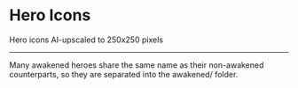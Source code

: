 # Hero Icons

Hero icons AI-upscaled to 250x250 pixels

---

Many awakened heroes share the same name as their non-awakened counterparts,
so they are separated into the awakened/ folder.
